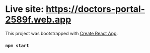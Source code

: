 # Live site: https://doctors-portal-2589f.web.app

This project was bootstrapped with [Create React App](https://github.com/facebook/create-react-app).



### `npm start`


